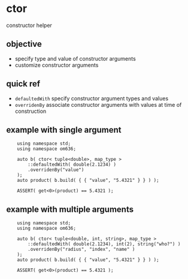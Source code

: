 # ctor
constructor helper

## objective
- specify type and value of constructor arguments
- customize constructor arguments

## quick ref
- `defaultedWith` specify constructor argument types and values
- `overridenBy` associate constructor arguments with values at time of construction

## example with single argument
```
	using namespace std;
	using namespace om636;

    auto b( ctor< tuple<double>, map_type >
    	::defaultedWith( double(2.1234) )
    	.overridenBy("value") 
    );
    auto product( b.build( { { "value", "5.4321" } } ) );

	ASSERT( get<0>(product) == 5.4321 );
```

## example with multiple arguments
```
	using namespace std;
	using namespace om636;

    auto b( ctor< tuple<double, int, string>, map_type >
    	::defaultedWith( double(2.1234), int(2), string("who?") )
    	.overridenBy("radius", "index", "name" ) 
    );
    auto product( b.build( { { "value", "5.4321" } } ) );

	ASSERT( get<0>(product) == 5.4321 );
```


